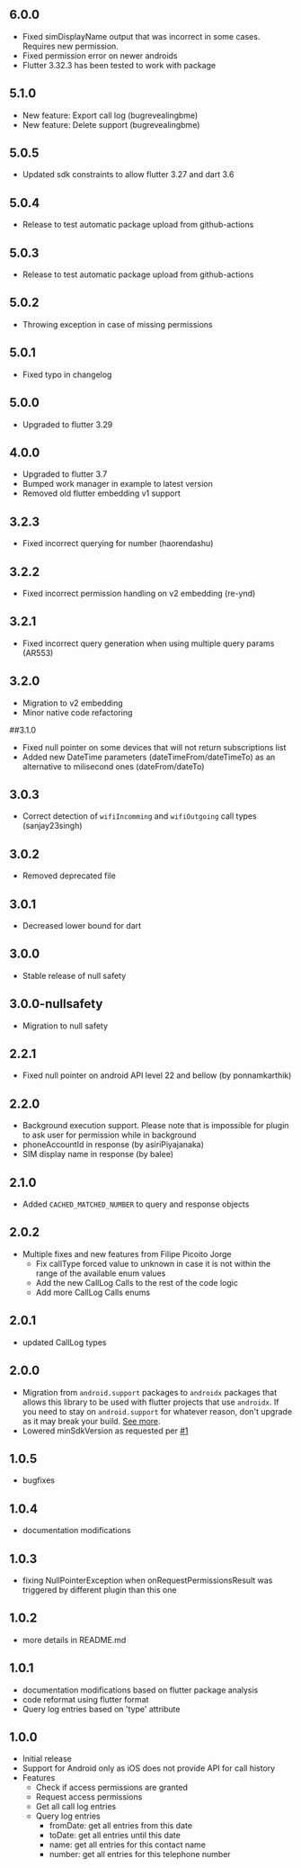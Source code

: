 ## 6.0.0
* Fixed simDisplayName output that was incorrect in some cases. Requires new permission.
* Fixed permission error on newer androids
* Flutter 3.32.3 has been tested to work with package

## 5.1.0
* New feature: Export call log (bugrevealingbme)
* New feature: Delete support (bugrevealingbme)

## 5.0.5
* Updated sdk constraints to allow flutter 3.27 and dart 3.6

## 5.0.4
* Release to test automatic package upload from github-actions

## 5.0.3
* Release to test automatic package upload from github-actions

## 5.0.2
* Throwing exception in case of missing permissions

## 5.0.1
* Fixed typo in changelog

## 5.0.0
* Upgraded to flutter 3.29

## 4.0.0
* Upgraded to flutter 3.7
* Bumped work manager in example to latest version
* Removed old flutter embedding v1 support 

## 3.2.3
* Fixed incorrect querying for number (haorendashu)

## 3.2.2
* Fixed incorrect permission handling on v2 embedding (re-ynd)

## 3.2.1
* Fixed incorrect query generation when using multiple query params (AR553)

## 3.2.0
* Migration to v2 embedding
* Minor native code refactoring

##3.1.0
* Fixed null pointer on some devices that will not return subscriptions list
* Added new DateTime parameters (dateTimeFrom/dateTimeTo) as an alternative to milisecond ones (dateFrom/dateTo)

## 3.0.3
* Correct detection of ``wifiIncomming`` and ``wifiOutgoing`` call types (sanjay23singh)
## 3.0.2
* Removed deprecated file

## 3.0.1
* Decreased lower bound for  dart

## 3.0.0
* Stable release of null safety

## 3.0.0-nullsafety
* Migration to null safety

## 2.2.1
* Fixed null pointer on android API level 22 and bellow (by ponnamkarthik)

## 2.2.0
* Background execution support. Please note that is impossible for plugin to ask user for permission while in background
* phoneAccountId in response (by asiriPiyajanaka)
* SIM display name in response (by balee)

## 2.1.0
* Added ```CACHED_MATCHED_NUMBER``` to query and response objects

## 2.0.2
* Multiple fixes and new features from Filipe Picoito Jorge
    * Fix callType forced value to unknown in case it is not within the range of the available enum values
    * Add the new CallLog Calls to the rest of the code logic
    * Add more CallLog Calls enums

## 2.0.1
* updated CallLog types

## 2.0.0
* Migration from ```android.support``` packages to ```androidx``` packages that allows this library to be used with flutter projects that use ```androidx```. If you need to stay on ```android.support``` for whatever reason, don't upgrade as it may break your build. [See more](https://flutter.io/docs/development/packages-and-plugins/androidx-compatibility).  
* Lowered minSdkVersion as requested per [#1](https://github.com/4Q-s-r-o/call_log/issues/1)

## 1.0.5
* bugfixes

## 1.0.4
* documentation modifications

## 1.0.3

* fixing NullPointerException when onRequestPermissionsResult was triggered by different plugin than this one

## 1.0.2

* more details in README.md

## 1.0.1

* documentation modifications based on flutter package analysis
* code reformat using flutter format
* Query log entries based on 'type' attribute

## 1.0.0

* Initial release
* Support for Android only as iOS does not provide API for call history
* Features
    * Check if access permissions are granted
    * Request access permissions
    * Get all call log entries
    * Query log entries
        * fromDate: get all entries from this date
        * toDate: get all entries until this date
        * name: get all entries for this contact name
        * number: get all entries for this telephone number
